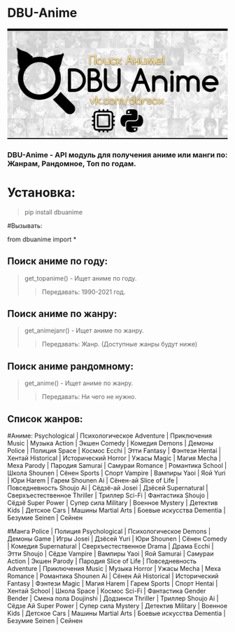 # DBU-Anime
![alt tag](DBU_ANIME.png "Баннер")

### DBU-Anime - API модуль для получения аниме или манги по: Жанрам, Рандомное, Топ по годам.

# Установка:
> pip install dbuanime


#Вызывать:

from dbuanime import *

## Поиск аниме по году:
> get_topanime() - Ищет аниме по году. 
>> Передавать: 1990-2021 год.

## Поиск аниме по жанру:
> get_animejanr() - Ищет аниме по жанру. 
>> Передавать: Жанр. (Доступные жанры будут ниже)

## Поиск аниме рандомному:
> get_anime() - Ищет аниме по жанру. 
>> Передавать: Ни чего не нужно.


## Список жанров:
#Аниме:
Psychological | Психологическое
Adventure | Приключения
Music | Музыка
Action | Экшен
Comedy | Комедия
Demons | Демоны
Police | Полиция
Space | Космос
Ecchi | Этти
Fantasy | Фэнтези
Hentai | Хентай
Historical | Исторический
Horror | Ужасы
Magic | Магия
Mecha | Меха
Parody | Пародия
Samurai | Самураи
Romance | Романтика
School | Школа
Shounen | Сёнен
Sports | Спорт
Vampire | Вампиры
Yaoi | Яой
Yuri | Юри
Harem | Гарем
Shounen Ai | Сёнен-ай
Slice of Life | Повседневность
Shoujo Ai | Сёдзё-ай
Josei | Дзёсей
Supernatural | Сверхъестественное
Thriller | Триллер
Sci-Fi | Фантастика
Shoujo | Сёдзё
Super Power | Супер сила
Military | Военное
Mystery | Детектив
Kids | Детское
Cars | Машины
Martial Arts | Боевые искусства
Dementia | Безумие
Seinen | Сейнен

#Манга
Police | Полиция
Psychological | Психологическое
Demons | Демоны
Game | Игры
Josei | Дзёсей
Yuri | Юри
Shounen | Сёнен
Comedy | Комедия
Supernatural | Сверхъестественное
Drama | Драма
Ecchi | Этти
Shoujo | Сёдзе
Vampire | Вампиры
Yaoi | Яой
Samurai | Самураи
Action | Экшен
Parody | Пародия
Slice of Life | Повседневность
Adventure | Приключения
Music | Музыка
Horror | Ужасы
Mecha | Меха
Romance | Романтика
Shounen Ai | Сёнен Ай
Historical | Исторический
Fantasy | Фэнтези
Magic | Магия
Harem | Гарем
Sports | Спорт
Hentai | Хентай
School | Школа
Space | Космос
Sci-Fi | Фантастика
Gender Bender | Смена пола
Doujinshi | Додзинси
Thriller | Триллер
Shoujo Ai | Сёдзе Ай
Super Power | Супер сила
Mystery | Детектив
Military | Военное
Kids | Детское
Cars | Машины
Martial Arts | Боевые искусства
Dementia | Безумие
Seinen | Сейнен
